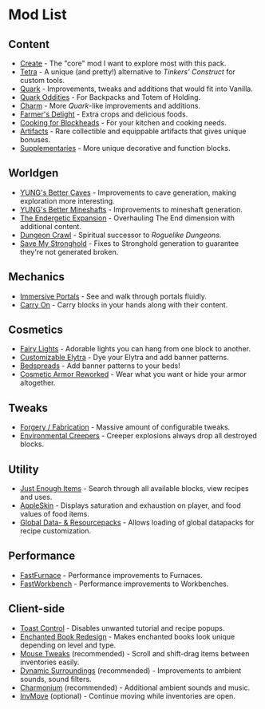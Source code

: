 # Mod List

## Content
- [Create](https://www.curseforge.com/minecraft/mc-mods/create) - The "core" mod I want to explore most with this pack.
- [Tetra](https://www.curseforge.com/minecraft/mc-mods/tetra) - A unique (and pretty!) alternative to *Tinkers' Construct* for custom tools.
- [Quark](https://www.curseforge.com/minecraft/mc-mods/quark) - Improvements, tweaks and additions that would fit into Vanilla.
- [Quark Oddities](https://www.curseforge.com/minecraft/mc-mods/quark-oddities) - For Backpacks and Totem of Holding.
- [Charm](https://www.curseforge.com/minecraft/mc-mods/charm-reforged) - More *Quark*-like improvements and additions.
- [Farmer's Delight](https://www.curseforge.com/minecraft/mc-mods/farmers-delight) - Extra crops and delicious foods.
- [Cooking for Blockheads](https://www.curseforge.com/minecraft/mc-mods/cooking-for-blockheads) - For your kitchen and cooking needs.
- [Artifacts](https://www.curseforge.com/minecraft/mc-mods/artifacts) - Rare collectible and equippable artifacts that gives unique bonuses.
- [Supplementaries](https://www.curseforge.com/minecraft/mc-mods/supplementaries) - More unique decorative and function blocks.

## Worldgen
- [YUNG's Better Caves](https://www.curseforge.com/minecraft/mc-mods/yungs-better-caves) - Improvements to cave generation, making exploration more interesting.
- [YUNG's Better Mineshafts](https://www.curseforge.com/minecraft/mc-mods/yungs-better-mineshafts-forge) - Improvements to mineshaft generation.
- [The Endergetic Expansion](https://www.curseforge.com/minecraft/mc-mods/endergetic) - Overhauling The End dimension with additional content.
- [Dungeon Crawl](https://www.curseforge.com/minecraft/mc-mods/dungeon-crawl) - Spiritual successor to *Roguelike Dungeons*.
- [Save My Stronghold](https://www.curseforge.com/minecraft/mc-mods/save-my-stronghold) - Fixes to Stronghold generation to guarantee they're not generated broken.

## Mechanics
- [Immersive Portals](https://www.curseforge.com/minecraft/mc-mods/immersive-portals-for-forge) - See and walk through portals fluidly.
- [Carry On](https://www.curseforge.com/minecraft/mc-mods/carry-on) - Carry blocks in your hands along with their content.

## Cosmetics
- [Fairy Lights](https://www.curseforge.com/minecraft/mc-mods/fairy-lights) - Adorable lights you can hang from one block to another.
- [Customizable Elytra](https://www.curseforge.com/minecraft/mc-mods/customizable-elytra) - Dye your Elytra and add banner patterns.
- [Bedspreads](https://www.curseforge.com/minecraft/mc-mods/bedspreads) - Add banner patterns to your beds!
- [Cosmetic Armor Reworked](https://www.curseforge.com/minecraft/mc-mods/cosmetic-armor-reworked) - Wear what you want or hide your armor altogether.

## Tweaks
- [Forgery / Fabrication](https://www.curseforge.com/minecraft/mc-mods/forgery) - Massive amount of configurable tweaks.
- [Environmental Creepers](https://www.curseforge.com/minecraft/mc-mods/environmental-creepers) - Creeper explosions always drop all destroyed blocks.

## Utility
- [Just Enough Items](https://www.curseforge.com/minecraft/mc-mods/jei) - Search through all available blocks, view recipes and uses.
- [AppleSkin](https://www.curseforge.com/minecraft/mc-mods/appleskin) - Displays saturation and exhaustion on player, and food values of food items.
- [Global Data- & Resourcepacks](https://www.curseforge.com/minecraft/mc-mods/drp-global-datapack) - Allows loading of global datapacks for recipe customization.

## Performance
- [FastFurnace](https://www.curseforge.com/minecraft/mc-mods/fastfurnace) - Performance improvements to Furnaces.
- [FastWorkbench](https://www.curseforge.com/minecraft/mc-mods/fastworkbench) - Performance improvements to Workbenches.

## Client-side
- [Toast Control](https://www.curseforge.com/minecraft/mc-mods/toast-control) - Disables unwanted tutorial and recipe popups.
- [Enchanted Book Redesign](https://www.curseforge.com/minecraft/mc-mods/enchanted-book-redesign) - Makes enchanted books look unique depending on level and type.
- [Mouse Tweaks](https://www.curseforge.com/minecraft/mc-mods/mouse-tweaks) (recommended) - Scroll and shift-drag items between inventories easily.
- [Dynamic Surroundings](https://www.curseforge.com/minecraft/mc-mods/dynamic-surroundings) (recommended) - Improvements to ambient sounds, sound filters.
- [Charmonium](https://www.curseforge.com/minecraft/mc-mods/charmonium-reforged) (recommended) - Additional ambient sounds and music.
- [InvMove](https://www.curseforge.com/minecraft/mc-mods/invmove) (optional) - Continue moving while inventories are open.
